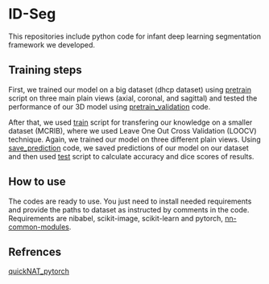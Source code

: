 # ID-Seg
This repositories include python code for infant deep learning segmentation framework we developed. 

## Training steps
First, we trained our model on a big dataset (dhcp dataset) using [pretrain](pretrain.py) script on three main plain views (axial, coronal, and sagittal) and tested the performance of our 3D model using [pretrain_validation](pretrain_validation.py) code.

After that, we used [train](train.py) script for transfering our knowledge on a smaller dataset (MCRIB), where we used Leave One Out Cross Validation (LOOCV) technique. Again, we trained our model on three different plain views. Using [save_prediction](save_prediction.py) code, we saved predictions of our model on our dataset and then used [test](test.py) script to calculate accuracy and dice scores of results.

## How to use
The codes are ready to use. You just need to install needed requirements and provide the paths to dataset as instructed by comments in the code.
Requirements are nibabel, scikit-image, scikit-learn and pytorch, [nn-common-modules](https://github.com/ai-med/nn-common-modules).

## Refrences
[quickNAT_pytorch](https://github.com/ai-med/quickNAT_pytorch#code-authors)
